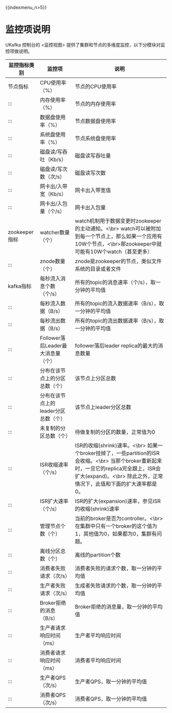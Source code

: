{{indexmenu_n>5}}

# 监控项说明

UKafka 控制台的 \<监控视图\> 提供了集群和节点的多维度监控，以下分模块对监控项做说明。

|监控指标类别|监控项|说明|
|--- |--- |--- |
|节点指标|CPU使用率（%）|节点的CPU使用率|
|:::|内存使用率（%）|节点的内存使用率|
|:::|数据盘使用率（%）|节点数据盘使用率|
|:::|系统盘使用率（%）|节点系统盘使用率|
|:::|磁盘读/写吞吐（Kb/s）|磁盘读写吞吐量|
|:::|磁盘读/写次数（次/s）|磁盘读写次数|
|:::|网卡出/入带宽（Kb/s）|网卡出入带宽值|
|:::|网卡出/入包量（个/s）|网卡出入包量|
|zookeeper指标|watcher数量（个）|watch机制用于数据变更时zookeeper的主动通知。<\br> watch可以被附加到每一个节点上，那么如果一个应用有10W个节点，<\br>那zookeeper中就可能有10W个watch（甚至更多）|
|:::|znode数量（个）|znode是zookeeper的节点，类似文件系统的目录或者文件|
|kafka指标|每秒流入消息个数（个/s）|所有的topic的消息速率（个/s），取一分钟的平均值|
|:::|每秒流入数据（B/s）|所有的topic的流入数据速率（B/s），取一分钟的平均值|
|:::|每秒流出数据（B/s）|所有的topic的流出数据速率（B/s），取一分钟的平均值|
|:::|Follower落后Leader最大消息量（个）|follower落后leader replica的最大的消息数量|
|:::|分布在该节点上的分区总数（个）|该节点上分区总数|
|:::|分布在该节点上的leader分区总数（个）|该节点上leader分区总数|
|:::|未复制的分区总数（个）|待做复制的分区的数量，正常值为0|
|:::|ISR收缩速率（个/s）|ISR的收缩(shrink)速率。<\br> 如果一个broker挂掉了，一些partition的ISR会收缩。<\br> 当那个broker重新起来时，一旦它的replica完全跟上，ISR会扩大(expand)。<\br> 除此之外，正常情况下，此值和下面的扩大速率都是0。|
|:::|ISR扩大速率（个/s）|ISR的扩大(expansion)速率，参见ISR的收缩(shrink)速率|
|:::|管理节点个数（个）|当前的broker是否为controller。<\br> 在集群中只有一个broker的这个值为1，其他值为0，如果都为0，集群有问题。|
|:::|离线分区总数（个）|离线的partition个数|
|:::|消费者失败请求（次/s）|消费者失败的请求个数，取一分钟的平均值|
|:::|生产者失败请求（次/s）|生成者失败请求的个数，取一分钟的平均值|
|:::|Broker拒绝的消息（B/s）|Broker拒绝的消息量，取一分钟的平均值|
|:::|生产者请求响应时间（ms）|生产者平均响应时间|
|:::|消费者请求响应时间（ms）|消费者平均响应时间|
|:::|生产者QPS（次/s）|生产者QPS，取一分钟的平均值|
|:::|消费者QPS（次/s）|消费者QPS，取一分钟的平均值|
